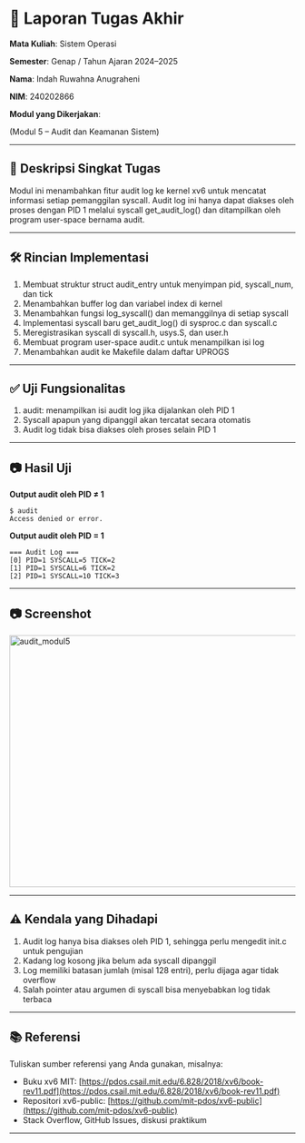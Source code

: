 # 📝 Laporan Tugas Akhir

**Mata Kuliah**: Sistem Operasi

**Semester**: Genap / Tahun Ajaran 2024–2025

**Nama**: Indah Ruwahna Anugraheni

**NIM**: 240202866

**Modul yang Dikerjakan**:

(Modul 5 – Audit dan Keamanan Sistem)

---

## 📌 Deskripsi Singkat Tugas

Modul ini menambahkan fitur audit log ke kernel xv6 untuk mencatat informasi setiap pemanggilan syscall. Audit log ini hanya dapat diakses oleh proses dengan PID 1 melalui syscall get_audit_log() dan ditampilkan oleh program user-space bernama audit.

---

## 🛠️ Rincian Implementasi

1. Membuat struktur struct audit_entry untuk menyimpan pid, syscall_num, dan tick
2. Menambahkan buffer log dan variabel index di kernel
3. Menambahkan fungsi log_syscall() dan memanggilnya di setiap syscall
4. Implementasi syscall baru get_audit_log() di sysproc.c dan syscall.c
5. Meregistrasikan syscall di syscall.h, usys.S, dan user.h
6. Membuat program user-space audit.c untuk menampilkan isi log
7. Menambahkan audit ke Makefile dalam daftar UPROGS
---

## ✅ Uji Fungsionalitas

1. audit: menampilkan isi audit log jika dijalankan oleh PID 1
2. Syscall apapun yang dipanggil akan tercatat secara otomatis
3. Audit log tidak bisa diakses oleh proses selain PID 1

---

## 📷 Hasil Uji

**Output audit oleh PID ≠ 1**
```
$ audit
Access denied or error.
```
**Output audit oleh PID = 1**
```
=== Audit Log ===
[0] PID=1 SYSCALL=5 TICK=2
[1] PID=1 SYSCALL=6 TICK=2
[2] PID=1 SYSCALL=10 TICK=3
```
---
## 📷 Screenshot

<img width="923" height="444" alt="audit_modul5" src="https://github.com/user-attachments/assets/7495bc4d-a0e1-430f-9c79-6621e057144f" />

---

## ⚠️ Kendala yang Dihadapi

1. Audit log hanya bisa diakses oleh PID 1, sehingga perlu mengedit init.c untuk      pengujian
2. Kadang log kosong jika belum ada syscall dipanggil
3. Log memiliki batasan jumlah (misal 128 entri), perlu dijaga agar tidak overflow
4. Salah pointer atau argumen di syscall bisa menyebabkan log tidak terbaca

---

## 📚 Referensi

Tuliskan sumber referensi yang Anda gunakan, misalnya:

* Buku xv6 MIT: [https://pdos.csail.mit.edu/6.828/2018/xv6/book-rev11.pdf](https://pdos.csail.mit.edu/6.828/2018/xv6/book-rev11.pdf)
* Repositori xv6-public: [https://github.com/mit-pdos/xv6-public](https://github.com/mit-pdos/xv6-public)
* Stack Overflow, GitHub Issues, diskusi praktikum

---


